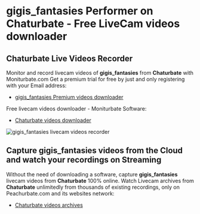 # gigis_fantasies Performer on Chaturbate - Free LiveCam videos downloader

## Chaturbate Live Videos Recorder

Monitor and record livecam videos of **gigis_fantasies** from **Chaturbate** with Moniturbate.com
Get a premium trial for free by just and only registering with your Email address:
* [gigis_fantasies Premium videos downloader](https://moniturbate.com/request-demo-licence-key.html)

Free livecam videos downloader - Moniturbate Software:
* [Chaturbate videos downloader](https://moniturbate.com/moniturbate-download-software.html)

![gigis_fantasies livecam videos recorder](https://peachurnet.com/templates/moniturbate-software.png)


## Capture gigis_fantasies videos from the Cloud and watch your recordings on Streaming

Without the need of downloading a software, capture **gigis_fantasies** livecam videos from **Chaturbate** 100% online.
Watch Livecam archives from **Chaturbate** unlimitedly from thousands of existing recordings, only on Peachurbate.com and its websites network:
* [Chaturbate videos archives](https://peachurnet.com/)